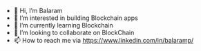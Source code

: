 - 👋 Hi, I’m Balaram
- 👀 I’m interested in building Blockchain apps
- 🌱 I’m currently learning Blockchain
- 💞️ I’m looking to collaborate on BlockChain
- 📫 How to reach me via https://www.linkedin.com/in/balaramp/

<!---
balaramp/balaramp is a ✨ special ✨ repository because its `README.md` (this file) appears on your GitHub profile.
You can click the Preview link to take a look at your changes.
--->
